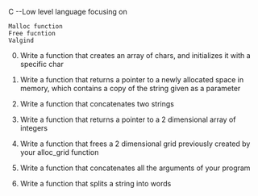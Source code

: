 C --Low level language focusing on

	Malloc function
	Free fucntion
	Valgind

0) Write a function that creates an array of chars, and initializes it with a specific char

1) Write a function that returns a pointer to a newly allocated space in memory, which contains a copy of the string given as a parameter

2) Write a function that concatenates two strings

3) Write a function that returns a pointer to a 2 dimensional array of integers

4) Write a function that frees a 2 dimensional grid previously created by your alloc_grid function

5) Write a function that concatenates all the arguments of your program

6) Write a function that splits a string into words
